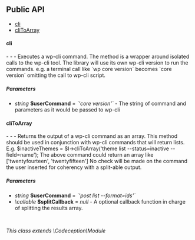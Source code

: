 <!--doc-->

### 

<h2>Public API</h2><nav><ul><li><a href="#cli">cli</a></li><li><a href="#cliToArray">cliToArray</a></li></ul></nav><h4 id="cli">cli</h4>
- - -
Executes a wp-cli command. The method is a wrapper around isolated calls to the wp-cli tool. The library will use its own wp-cli version to run the commands. e.g. a terminal call like `wp core version` becomes `core version` omitting the call to wp-cli script.
<h5>Parameters</h5><ul>
<li><em>string</em> <strong>$userCommand</strong> = <em>`'core version'`</em> - The string of command and parameters as it would be passed to wp-cli</li></ul>
<h4 id="cliToArray">cliToArray</h4>
- - -
Returns the output of a wp-cli command as an array. This method should be used in conjunction with wp-cli commands that will return lists. E.g. $inactiveThemes = $I->cliToArray('theme list --status=inactive --field=name'); The above command could return an array like ['twentyfourteen', 'twentyfifteen'] No check will be made on the command the user inserted for coherency with a split-able output.
<h5>Parameters</h5><ul>
<li><em>string</em> <strong>$userCommand</strong> = <em>`'post list --format=ids'`</em></li>
<li><em>\callable</em> <strong>$splitCallback</strong> = <em>null</em> - A optional callback function in charge of splitting the results array.</li></ul></br>

*This class extends \Codeception\Module*

<!--/doc-->
